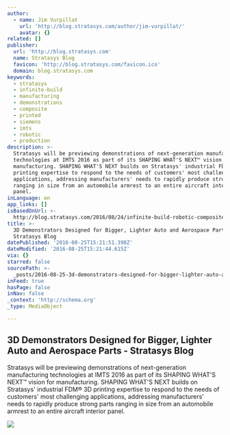 ```yaml
---
author:
  - name: Jim Vurpillat
    url: 'http://blog.stratasys.com/author/jim-vurpillat/'
    avatar: {}
related: []
publisher:
  url: 'http://blog.stratasys.com'
  name: Stratasys Blog
  favicon: 'http://blog.stratasys.com/favicon.ico'
  domain: blog.stratasys.com
keywords:
  - stratasys
  - infinite-build
  - manufacturing
  - demonstrations
  - composite
  - printed
  - siemens
  - imts
  - robotic
  - production
description: >-
  Stratasys will be previewing demonstrations of next-generation manufacturing
  technologies at IMTS 2016 as part of its SHAPING WHAT'S NEXT™ vision for
  manufacturing. SHAPING WHAT'S NEXT builds on Stratasys' industrial FDM® 3D
  printing expertise to respond to the needs of customers' most challenging
  applications, addressing manufacturers' needs to rapidly produce strong parts
  ranging in size from an automobile armrest to an entire aircraft interior
  panel.
inLanguage: en
app_links: []
isBasedOnUrl: >-
  http://blog.stratasys.com/2016/08/24/infinite-build-robotic-composite-3d-demonstrator/
title: >-
  3D Demonstrators Designed for Bigger, Lighter Auto and Aerospace Parts -
  Stratasys Blog
datePublished: '2016-08-25T15:21:51.398Z'
dateModified: '2016-08-25T15:21:44.615Z'
via: {}
starred: false
sourcePath: >-
  _posts/2016-08-25-3d-demonstrators-designed-for-bigger-lighter-auto-and-aeros.md
inFeed: true
hasPage: false
inNav: false
_context: 'http://schema.org'
_type: MediaObject

---
```

<article style=""><h1>3D Demonstrators Designed for Bigger, Lighter Auto and Aerospace Parts - Stratasys Blog</h1><p>Stratasys will be previewing demonstrations of next-generation manufacturing technologies at IMTS 2016 as part of its SHAPING WHAT'S NEXT™ vision for manufacturing. SHAPING WHAT'S NEXT builds on Stratasys' industrial FDM® 3D printing expertise to respond to the needs of customers' most challenging applications, addressing manufacturers' needs to rapidly produce strong parts ranging in size from an automobile armrest to an entire aircraft interior panel.</p><img src="http://blog.stratasys.com/wp-content/uploads/2015/05/blog_airbus_hero.jpg" /></article>
